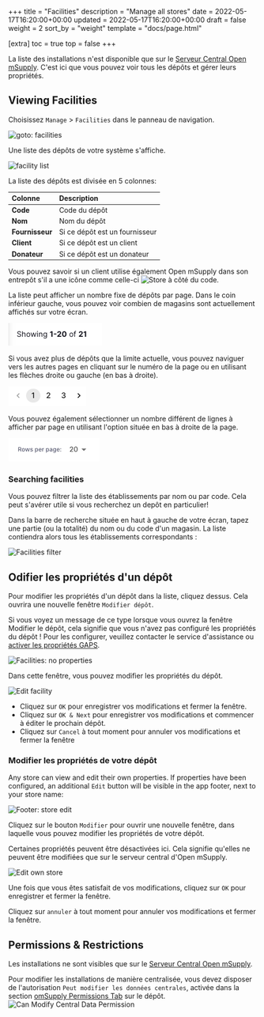 +++
title = "Facilities"
description = "Manage all stores"
date = 2022-05-17T16:20:00+00:00
updated = 2022-05-17T16:20:00+00:00
draft = false
weight = 2
sort_by = "weight"
template = "docs/page.html"

[extra]
toc = true
top = false
+++

La liste des installations n'est disponible que sur le [Serveur Central Open mSupply](/docs/getting_started/central). C'est ici que vous pouvez voir tous les dépôts et gérer leurs propriétés.

## Viewing Facilities

Choisissez `Manage` > `Facilities` dans le panneau de navigation.

![goto: facilities](/docs/manage/images/goto_facilities.png)

Une liste des dépôts de votre système s'affiche.

![facility list](/docs/manage/images/facilities.png)

La liste des dépôts est divisée en 5 colonnes:

| Colonne         | Description                    |
| :-------------- | :----------------------------- |
| **Code**        | Code du dépôt                  |
| **Nom**         | Nom du dépôt                   |
| **Fournisseur** | Si ce dépôt est un fournisseur |
| **Client**      | Si ce dépôt est un client      |
| **Donateur**    | Si ce dépôt est un donateur    |

<div class="tip">
Vous pouvez savoir si un client utilise également Open mSupply dans son entrepôt s'il a une icône comme celle-ci <img src="/docs/replenishment/images/is_msupplystoreicon.png" alt="Store" style="width:auto"> à côté du code. 
</div>

La liste peut afficher un nombre fixe de dépôts par page. Dans le coin inférieur gauche, vous pouvez voir combien de magasins sont actuellement affichés sur votre écran.

![Pagination: showing](../../images/list_showing.png)

Si vous avez plus de dépôts que la limite actuelle, vous pouvez naviguer vers les autres pages en cliquant sur le numéro de la page ou en utilisant les flèches droite ou gauche (en bas à droite).

![Pagination: navigating](../../images/list_pagenumbers.png)

Vous pouvez également sélectionner un nombre différent de lignes à afficher par page en utilisant l'option située en bas à droite de la page.

![Rows per page](../../images/rows-per-page-select.png)

### Searching facilities

Vous pouvez filtrer la liste des établissements par nom ou par code. Cela peut s'avérer utile si vous recherchez un depôt en particulier!

Dans la barre de recherche située en haut à gauche de votre écran, tapez une partie (ou la totalité) du nom ou du code d'un magasin. La liste contiendra alors tous les établissements correspondants :

![Facilities filter](/docs/manage/images/facilities_filter.png)

## Odifier les propriétés d'un dépôt

Pour modifier les propriétés d'un dépôt dans la liste, cliquez dessus. Cela ouvrira une nouvelle fenêtre `Modifier dépôt`.

<div class='tip'>
Si vous voyez un message de ce type lorsque vous ouvrez la fenêtre Modifier le dépôt, cela signifie que vous n'avez pas configuré les propriétés du dépôt ! Pour les configurer, veuillez contacter le service d'assistance ou <a href='/docs/settings/configuration/#gaps-store-properties'>activer les propriétés GAPS</a>.

![Facilities: no properties](/docs/manage/images/facilities-no-properties-defined.png)

</div>

Dans cette fenêtre, vous pouvez modifier les propriétés du dépôt.

![Edit facility](/docs/manage/images/edit_facility.png)

- Cliquez sur `OK` pour enregistrer vos modifications et fermer la fenêtre.
- Cliquez sur `OK & Next` pour enregistrer vos modifications et commencer à éditer le prochain dépôt.
- Cliquez sur `Cancel` à tout moment pour annuler vos modifications et fermer la fenêtre

### Modifier les propriétés de votre dépôt

Any store can view and edit their own properties. If properties have been configured, an additional `Edit` button will be visible in the app footer, next to your store name:

![Footer: store edit](/docs/manage/images/footer_store_edit.png)

Cliquez sur le bouton `Modifier` pour ouvrir une nouvelle fenêtre, dans laquelle vous pouvez modifier les propriétés de votre dépôt.

<div class='note'>
Certaines propriétés peuvent être désactivées ici. Cela signifie qu'elles ne peuvent être modifiées que sur le serveur central d'Open mSupply.
</div>

![Edit own store](/docs/manage/images/edit_remote_store.png)

Une fois que vous êtes satisfait de vos modifications, cliquez sur `OK` pour enregistrer et fermer la fenêtre.

Cliquez sur `annuler` à tout moment pour annuler vos modifications et fermer la fenêtre.

## Permissions & Restrictions

Les installations ne sont visibles que sur le [Serveur Central Open mSupply](/docs/getting_started/central).

Pour modifier les installations de manière centralisée, vous devez disposer de l'autorisation `Peut modifier les données centrales`, activée dans la section [omSupply Permissions Tab](https://docs.msupply.org.nz/admin:managing_users?s[]=permission#omsupply_permissions_tab) sur le dépôt.
![Can Modify Central Data Permission](/docs/programs/images/can_modify_central.png)
